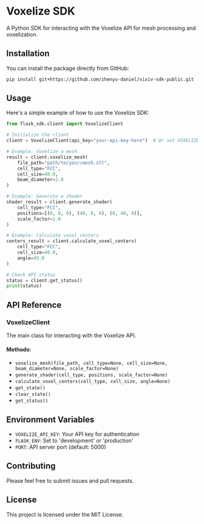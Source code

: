 # Voxelize SDK

A Python SDK for interacting with the Voxelize API for mesh processing and voxelization.

## Installation

You can install the package directly from GitHub:

```bash
pip install git+https://github.com/zhenyu-daniel/vixiv-sdk-public.git
```

## Usage

Here's a simple example of how to use the Voxelize SDK:

```python
from flask_sdk.client import VoxelizeClient

# Initialize the client
client = VoxelizeClient(api_key="your-api-key-here")  # Or set VOXELIZE_API_KEY environment variable

# Example: Voxelize a mesh
result = client.voxelize_mesh(
    file_path="path/to/your/mesh.stl",
    cell_type="FCC",
    cell_size=40.0,
    beam_diameter=2.0
)

# Example: Generate a shader
shader_result = client.generate_shader(
    cell_type="FCC",
    positions=[(0, 0, 0), (40, 0, 0), (0, 40, 0)],
    scale_factor=1.0
)

# Example: Calculate voxel centers
centers_result = client.calculate_voxel_centers(
    cell_type="FCC",
    cell_size=40.0,
    angle=45.0
)

# Check API status
status = client.get_status()
print(status)
```

## API Reference

### VoxelizeClient

The main class for interacting with the Voxelize API.

#### Methods:

- `voxelize_mesh(file_path, cell_type=None, cell_size=None, beam_diameter=None, scale_factor=None)`
- `generate_shader(cell_type, positions, scale_factor=None)`
- `calculate_voxel_centers(cell_type, cell_size, angle=None)`
- `get_state()`
- `clear_state()`
- `get_status()`

## Environment Variables

- `VOXELIZE_API_KEY`: Your API key for authentication
- `FLASK_ENV`: Set to 'development' or 'production'
- `PORT`: API server port (default: 5000)

## Contributing

Please feel free to submit issues and pull requests.

## License

This project is licensed under the MIT License.